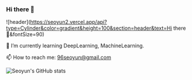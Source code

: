 ### Hi there 👋
![header](https://seoyun2.vercel.app/api?type=Cylinder&color=gradient&height=100&section=header&text=Hi there 👋&fontSize=90)

🌱 I’m currently learning DeepLearning, MachineLearning.

📫 How to reach me: 96seoyun@gmail.com
<!--
**seoyun2/seoyun2** is a ✨ _special_ ✨ repository because its `README.md` (this file) appears on your GitHub profile.

Here are some ideas to get you started:

- 🔭 I’m currently working on ...
- 🌱 I’m currently learning ...
- 👯 I’m looking to collaborate on ...
- 🤔 I’m looking for help with ...
- 💬 Ask me about ...
- 📫 How to reach me: ...
- 😄 Pronouns: ...
- ⚡ Fun fact: ...
-->

![Seoyun's GitHub stats](https://github-readme-stats.vercel.app/api?username=seoyun2&show_icons=true&theme=graywhite)


